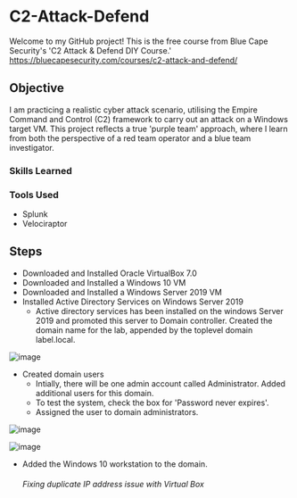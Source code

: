 # C2-Attack-Defend
Welcome to my GitHub project! 
This is the free course from Blue Cape Security's 'C2 Attack & Defend DIY Course.' 
https://bluecapesecurity.com/courses/c2-attack-and-defend/

## Objective
I am practicing a realistic cyber attack scenario, utilising the Empire Command and Control (C2) framework to carry out an attack on a Windows target VM. This project reflects a true 'purple team' approach, where I learn from both the perspective of a red team operator and a blue team investigator.

### Skills Learned


### Tools Used
- Splunk
- Velociraptor

## Steps
- Downloaded and Installed Oracle VirtualBox 7.0
- Downloaded and Installed a Windows 10 VM
- Downloaded and Installed a Windows Server 2019 VM
- Installed Active Directory Services on Windows Server 2019
   - Active directory services has been installed on the windows Server 2019 and promoted this server to Domain controller. Created the domain name for the lab, appended by the toplevel domain label.local.

![image](https://github.com/shimsha24/C2-Attack-Defend/assets/151268669/4216383c-7159-490c-8d34-26b09c12286f)

- Created domain users 
  - Intially, there will be one admin account called Administrator. Added additional users for this domain.
  - To test the system, check the box for 'Password never expires'.
  - Assigned the user to domain administrators.

![image](https://github.com/shimsha24/C2-Attack-Defend/assets/151268669/f87d5616-80cb-40bc-908b-27cbeb96690b)

![image](https://github.com/shimsha24/C2-Attack-Defend/assets/151268669/5237e0f1-5dc3-4057-801a-1713522c97b8)


- Added the Windows 10 workstation to the domain.
  
  ###### Fixing duplicate IP address issue with Virtual Box
  
